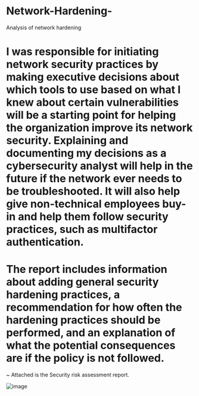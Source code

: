# Network-Hardening-
Analysis of network hardening

# I was responsible for initiating network security practices by making executive decisions about which tools to use based on what I knew about certain vulnerabilities will be a starting point for helping the organization improve its network security. Explaining and documenting my decisions as a cybersecurity analyst will help in the future if the network ever needs to be troubleshooted. It will also help give non-technical employees buy-in and help them follow security practices, such as multifactor authentication. 

# The report includes information about adding general security hardening practices, a recommendation for how often the hardening practices should be performed, and an explanation of what the potential consequences are if the policy is not followed. 

~ Attached is the Security risk assessment report. 


![image](https://github.com/MarcoSantibanez/Network-Hardening-/assets/138132151/d76773e5-7ab5-4292-a488-a231a478af70)

